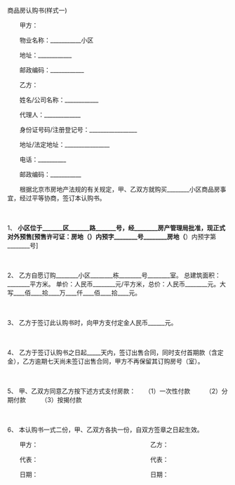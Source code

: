 



商品房认购书(样式一)



 

　　甲方：　　

　　物业名称：___________小区　　

　　地址：____________　　

　　邮政编码：____________　　

　　乙方：　　

　　姓名/公司名称：____________　　

　　代理人：_____________　　

　　身份证号码/注册登记号：_________________　　

　　地址/法定地址：________________　　

　　电话：__________　　

　　邮政编码：___________　　

　　根据北京市房地产法规的有关规定，甲、乙双方就购买________小区商品房事宜，经过平等协商，签订本认购书。

　　

1、
________小区位于_______区_______路_______号，经________房产管理局批准，现正式对外预售[预售许可证：________房地（________）内预字________号________房地（________）内预字第________号]

　　

2、
乙方自愿订购________小区________栋________号________室。 总建筑面积：________平方米。 单价：人民币________元/平方米，总价：人民币________元。大写____佰____拾____万____仟____佰____拾____元。

　　

3、
乙方于签订此认购书时，向甲方支付定金人民币______元。

　　

4、
乙方于签订认购书之日起_____天内，签订出售合同，同时支付首期款（含定金），乙方逾期七天尚未签订出售合同，甲方不再保留其订购房号（室）。

　　

5、
甲、乙双方同意乙方按下述方式支付房款：　　（1）一次性付款　　　（2）分期付款　　　（3）按揭付款

　　

6、
本认购书一式二份，甲、乙双方各执一份，自双方签章之日起生效。　　

　　甲方： 　　　　　　　　　　　　　　　　　　乙方：　　

　　代表： 　　　　　　　　　　　　　　　　　　代表：　　

　　日期： 　　　　　　　　　　　　　　　　　　日期：

　　